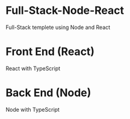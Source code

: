 # Full-Stack-Node-React

Full-Stack templete using Node and React

# Front End (React)

React with TypeScript

# Back End (Node)

Node with TypeScript
